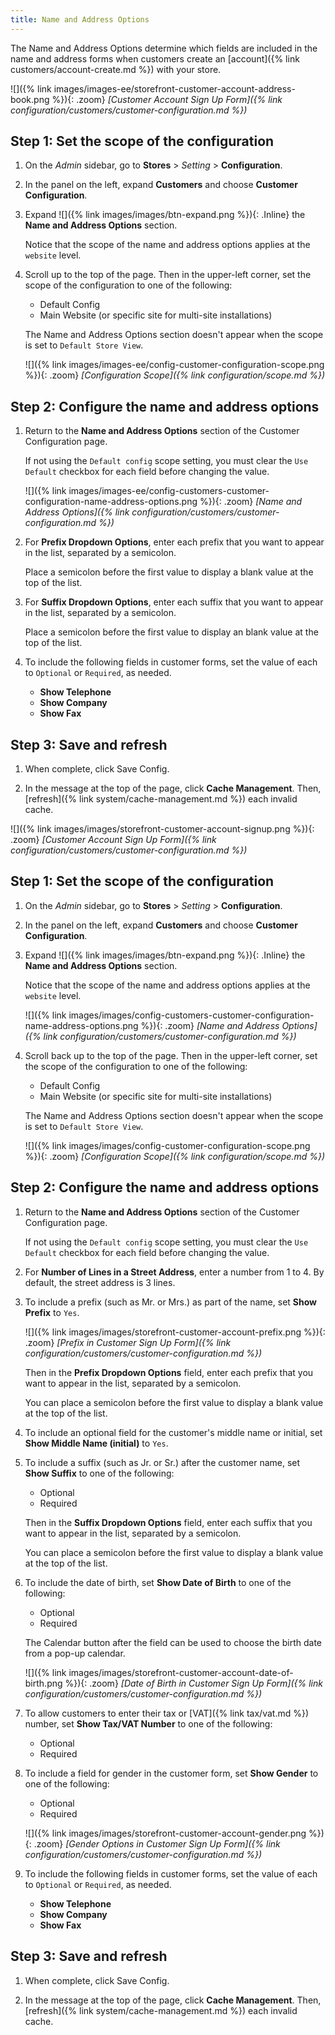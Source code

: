 ```yaml
---
title: Name and Address Options
---
```


The Name and Address Options determine which fields are included in the name and address forms when customers create an [account]({% link customers/account-create.md %}) with your store.

<!--{% if "Default.EE-B2B" contains site.edition %}-->
![]({% link images/images-ee/storefront-customer-account-address-book.png %}){: .zoom}
_[Customer Account Sign Up Form]({% link configuration/customers/customer-configuration.md %})_

## Step 1: Set the scope of the configuration

1. On the _Admin_ sidebar, go to **Stores** > _Setting_ > **Configuration**.

1. In the panel on the left, expand **Customers** and choose **Customer Configuration**.

1. Expand ![]({% link images/images/btn-expand.png %}){: .Inline} the **Name and Address Options** section.

   Notice that the scope of the name and address options applies at the `website` level.

1. Scroll up to the top of the page. Then in the upper-left corner, set the scope of the configuration to one of the following:

   - Default Config
   - Main Website (or specific site for multi-site installations)

   The Name and Address Options section doesn't appear when the scope is set to `Default Store View`.

   ![]({% link images/images-ee/config-customer-configuration-scope.png %}){: .zoom}
   _[Configuration Scope]({% link configuration/scope.md %})_

## Step 2: Configure the name and address options

1. Return to the **Name and Address Options** section of the Customer Configuration page.

   If not using the `Default config` scope setting, you must clear the `Use Default` checkbox for each field before changing the value.

   ![]({% link images/images-ee/config-customers-customer-configuration-name-address-options.png %}){: .zoom}
   _[Name and Address Options]({% link configuration/customers/customer-configuration.md %})_

1. For **Prefix Dropdown Options**, enter each prefix that you want to appear in the list, separated by a semicolon.

   Place a semicolon before the first value to display a blank value at the top of the list.

1. For **Suffix Dropdown Options**, enter each suffix that you want to appear in the list, separated by a semicolon.

   Place a semicolon before the first value to display an blank value at the top of the list.

1. To include the following fields in customer forms, set the value of each to `Optional` or `Required`, as needed.

   - **Show Telephone**
   - **Show Company**
   - **Show Fax**

## Step 3: Save and refresh

1. When complete, click <span class="btn">Save Config</span>.

1. In the message at the top of the page, click **Cache Management**. Then, [refresh]({% link system/cache-management.md %}) each invalid cache.

<!--{% endif %}-->
<!--{% if "Default.CE Only" contains site.edition %}-->
![]({% link images/images/storefront-customer-account-signup.png %}){: .zoom}
_[Customer Account Sign Up Form]({% link configuration/customers/customer-configuration.md %})_

## Step 1: Set the scope of the configuration

1. On the _Admin_ sidebar, go to **Stores** > _Setting_ > **Configuration**.

1. In the panel on the left, expand **Customers** and choose **Customer Configuration**.

1. Expand ![]({% link images/images/btn-expand.png %}){: .Inline} the **Name and Address Options** section.

   Notice that the scope of the name and address options applies at the `website` level.

   ![]({% link images/images/config-customers-customer-configuration-name-address-options.png %}){: .zoom}
   _[Name and Address Options]({% link configuration/customers/customer-configuration.md %})_

1. Scroll back up to the top of the page. Then in the upper-left corner, set the scope of the configuration to one of the following:

   - Default Config
   - Main Website (or specific site for multi-site installations)

   The Name and Address Options section doesn't appear when the scope is set to `Default Store View`.

   ![]({% link images/images/config-customer-configuration-scope.png %}){: .zoom}
   _[Configuration Scope]({% link configuration/scope.md %})_

## Step 2: Configure the name and address options

1. Return to the **Name and Address Options** section of the Customer Configuration page.

   If not using the `Default config` scope setting, you must clear the `Use Default` checkbox for each field before changing the value.

1. For **Number of Lines in a Street Address**, enter a number from 1 to 4. By default, the street address is 3 lines.

1. To include a prefix (such as Mr. or Mrs.) as part of the name, set **Show Prefix** to `Yes`.

   ![]({% link images/images/storefront-customer-account-prefix.png %}){: .zoom}
   _[Prefix in Customer Sign Up Form]({% link configuration/customers/customer-configuration.md %})_

   Then in the **Prefix Dropdown Options** field, enter each prefix that you want to appear in the list, separated by a semicolon.

   You can place a semicolon before the first value to display a blank value at the top of the list.

1. To include an optional field for the customer's middle name or initial, set **Show Middle Name (initial)** to `Yes`.

1. To include a suffix (such as Jr. or Sr.) after the customer name, set **Show Suffix** to one of the following:

   - Optional
   - Required

   Then in the **Suffix Dropdown Options** field, enter each suffix that you want to appear in the list, separated by a semicolon.

   You can place a semicolon before the first value to display a blank value at the top of the list.

1. To include the date of birth, set **Show Date of Birth** to one of the following:

   - Optional
   - Required

   The Calendar button after the field can be used to choose the birth date from a pop-up calendar.

   ![]({% link images/images/storefront-customer-account-date-of-birth.png %}){: .zoom}
   _[Date of Birth in Customer Sign Up Form]({% link configuration/customers/customer-configuration.md %})_

1. To allow customers to enter their tax or [VAT]({% link tax/vat.md %}) number, set **Show Tax/VAT Number** to one of the following:

   - Optional
   - Required

1. To include a field for gender in the customer form, set **Show Gender** to one of the following:

   - Optional
   - Required

   ![]({% link images/images/storefront-customer-account-gender.png %}){: .zoom}
   _[Gender Options in Customer Sign Up Form]({% link configuration/customers/customer-configuration.md %})_

1. To include the following fields in customer forms, set the value of each to `Optional` or `Required`, as needed.

   - **Show Telephone**
   - **Show Company**
   - **Show Fax**

## Step 3: Save and refresh

1. When complete, click <span class="btn">Save Config</span>.

1. In the message at the top of the page, click **Cache Management**. Then, [refresh]({% link system/cache-management.md %}) each invalid cache.
<!--{% endif %}-->
